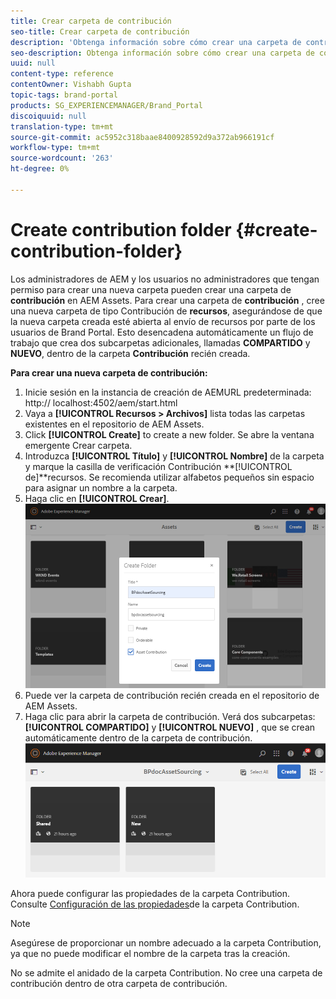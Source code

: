 ```yaml
---
title: Crear carpeta de contribución
seo-title: Crear carpeta de contribución
description: 'Obtenga información sobre cómo crear una carpeta de contribución en AEM Assets. '
seo-description: Obtenga información sobre cómo crear una carpeta de contribución en AEM Assets.
uuid: null
content-type: reference
contentOwner: Vishabh Gupta
topic-tags: brand-portal
products: SG_EXPERIENCEMANAGER/Brand_Portal
discoiquuid: null
translation-type: tm+mt
source-git-commit: ac5952c318baae8400928592d9a372ab966191cf
workflow-type: tm+mt
source-wordcount: '263'
ht-degree: 0%

---
```



# Create contribution folder {#create-contribution-folder}

Los administradores de AEM y los usuarios no administradores que tengan permiso para crear una nueva carpeta pueden crear una carpeta de **contribución** en AEM Assets.
Para crear una carpeta de **contribución** , cree una nueva carpeta de tipo Contribución de **recursos**, asegurándose de que la nueva carpeta creada esté abierta al envío de recursos por parte de los usuarios de Brand Portal.  Esto desencadena automáticamente un flujo de trabajo que crea dos subcarpetas adicionales, llamadas **COMPARTIDO** y **NUEVO**, dentro de la carpeta **Contribución** recién creada.

**Para crear una nueva carpeta de contribución:**
1. Inicie sesión en la instancia de creación de AEMURL predeterminada: http:// localhost:4502/aem/start.html
1. Vaya a **[!UICONTROL Recursos > Archivos]** lista todas las carpetas existentes en el repositorio de AEM Assets.
1. Click **[!UICONTROL Create]** to create a new folder. Se abre la ventana emergente Crear carpeta.
1. Introduzca **[!UICONTROL Título]** y **[!UICONTROL Nombre]** de la carpeta y marque la casilla de verificación Contribución **[!UICONTROL de]**recursos.
Se recomienda utilizar alfabetos pequeños sin espacio para asignar un nombre a la carpeta.
1. Haga clic en **[!UICONTROL Crear]**.
   ![](assets/create-contribution-folder.png)
1. Puede ver la carpeta de contribución recién creada en el repositorio de AEM Assets.
1. Haga clic para abrir la carpeta de contribución. Verá dos subcarpetas:**[!UICONTROL COMPARTIDO]** y **[!UICONTROL NUEVO]** , que se crean automáticamente dentro de la carpeta de contribución.\
   ![](assets/contribution-folder.png)

Ahora puede configurar las propiedades de la carpeta Contribution. Consulte [Configuración de las propiedades](brand-portal-configure-contribution-folder-properties.md)de la carpeta Contribution.

>[!NOTE]
>
>Asegúrese de proporcionar un nombre adecuado a la carpeta Contribution, ya que no puede modificar el nombre de la carpeta tras la creación.
>
>No se admite el anidado de la carpeta Contribution. No cree una carpeta de contribución dentro de otra carpeta de contribución.


